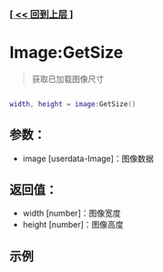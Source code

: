 ### [[ << 回到上层 ]](index.md)

# Image:GetSize

> 获取已加载图像尺寸

```lua

width, height = image:GetSize()

```

## 参数：

+ image [userdata-Image]：图像数据

## 返回值：

+ width [number]：图像宽度
+ height [number]：图像高度

## 示例

```lua

```